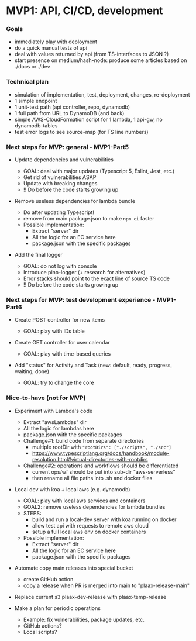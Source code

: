 # MVP1: API, CI/CD, development

### Goals
- immediately play with deployment
- do a quick manual tests of api
- deal with values returned by api (from TS-interfaces to JSON ?)
- start presence on medium/hash-node: produce some articles based on ./docs or ./dev


### Technical plan
- simulation of implementation, test, deployment, changes, re-deployment
- 1 simple endpoint
- 1 unit-test path (api controller, repo, dynamodb)
- 1 full path from URL to DynamoDB (and back)
- simple AWS-CloudFormation script for 1 lambda, 1 api-gw, no dynamodb-tables
- test error logs to see source-map (for TS line numbers)



### Next steps for MVP: general - MVP1-Part5

- Update dependencies and vulnerabilities
  - GOAL: deal with major updates (Typescript 5, Eslint, Jest, etc.)
  - Get rid of vulnerabilities ASAP
  - Update with breaking changes
  - !! Do before the code starts growing up

- Remove useless dependencies for lambda bundle
  - Do after updating Typescript!
  - remove from main package.json to make `npm ci` faster
  - Possible implementation:
    - Extract "server" dir
    - All the logic for an EC service here
    - package.json with the specific packages

- Add the final logger
  - GOAL: do not log with console
  - Introduce pino-logger (+ research for alternatives)
  - Error stacks should point to the exact line of source TS code
  - !! Do before the code starts growing up



### Next steps for MVP: test development experience - MVP1-Part6

- Create POST controller for new items
  - GOAL: play with IDs table

- Create GET controller for user calendar
  - GOAL: play with time-based queries

- Add "status" for Activity and Task (new: default, ready, progress, waiting, done)
  - GOAL: try to change the core



### Nice-to-have (not for MVP)

- Experiment with Lambda's code
  - Extract "awsLambdas" dir
  - All the logic for lambdas here
  - package.json with the specific packages
  - Challenge#1: build code from separate directories
    - multiple rootDir with `"rootDirs": ["./scripts", "./src"]` 
    - https://www.typescriptlang.org/docs/handbook/module-resolution.html#virtual-directories-with-rootdirs
  - Challenge#2: operations and workflows should be differentiated
    - current ops/wf should be put into sub-dir "aws-serverless"
    - then rename all file paths into .sh and docker files

- Local dev with koa + local aws (e.g. dynamodb)
  - GOAL: play with local aws services and containers
  - GOAL2: remove useless dependencies for lambda bundles
  - STEPS:
    - build and run a local-dev server with koa running on docker
    - allow test api with requests to remote aws cloud
    - setup a full local aws env on docker containers
  - Possible implementation:
    - Extract "server" dir
    - All the logic for an EC service here
    - package.json with the specific packages

- Automate copy main releases into special bucket
  - create GitHub action
  - copy a release when PR is merged into main to "plaax-release-main"

- Replace current s3 plaax-dev-release with plaax-temp-release
 
- Make a plan for periodic operations
  - Example: fix vulnerabilities, package updates, etc.
  - GitHub actions?
  - Local scripts?